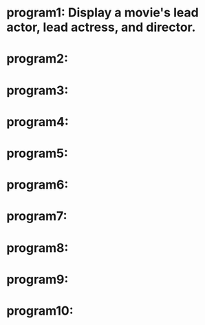 # program1:  Display a movie's lead actor, lead actress, and director.
# program2: 
# program3: 
# program4: 
# program5: 
# program6: 
# program7: 
# program8: 
# program9: 
# program10: 
